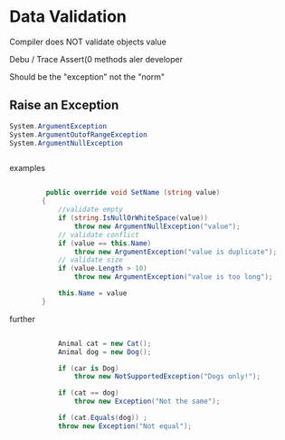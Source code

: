 # Data Validation

Compiler does NOT validate objects value

Debu / Trace Assert(0 methods aler developer

Should be the "exception" not the "norm"

## Raise an Exception

```C#
System.ArgumentException
System.ArgumentOutofRangeException
System.ArgumentNullException



```
examples
```C#

         public override void SetName (string value)
        {
            //validate empty
            if (string.IsNullOrWhiteSpace(value))
                throw new ArgumentNullException("value");
            // validate conflict
            if (value == this.Name)
                throw new ArgumentException("value is duplicate");
            // validate size
            if (value.Length > 10)
                throw new ArgumentException("value is too long");

            this.Name = value
        }

```
further 

```C#

            Animal cat = new Cat();
            Animal dog = new Dog();

            if (car is Dog)
                throw new NotSupportedException("Dogs only!");

            if (cat == dog)
                throw new Exception("Not the same");

            if (cat.Equals(dog)) ;
            throw new Exception("Not equal");

````
